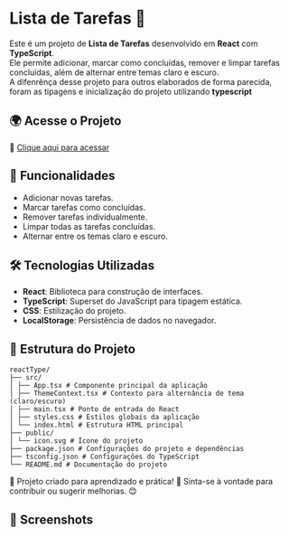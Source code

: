 # Lista de Tarefas 📝

Este é um projeto de **Lista de Tarefas** desenvolvido em **React** com **TypeScript**. <br/>
Ele permite adicionar, marcar como concluídas, remover e limpar tarefas concluídas, além de alternar entre temas claro e escuro.<br/>
A difenrênça desse projeto para outros elaborados de forma parecida, foram as tipagens e inicialização do projeto utilizando **typescript**

## 🌍 Acesse o Projeto
🔗 [Clique aqui para acessar](https://rodrigo-falcao.github.io/JsProject/)

## 🚀 Funcionalidades

- Adicionar novas tarefas.
- Marcar tarefas como concluídas.
- Remover tarefas individualmente.
- Limpar todas as tarefas concluídas.
- Alternar entre os temas claro e escuro.

## 🛠️ Tecnologias Utilizadas

- **React**: Biblioteca para construção de interfaces.
- **TypeScript**: Superset do JavaScript para tipagem estática.
- **CSS**: Estilização do projeto.
- **LocalStorage**: Persistência de dados no navegador.

## 📂 Estrutura do Projeto
```
reactType/ 
├── src/ 
│ ├── App.tsx # Componente principal da aplicação 
│ ├── ThemeContext.tsx # Contexto para alternância de tema (claro/escuro) 
│ ├── main.tsx # Ponto de entrada do React 
│ ├── styles.css # Estilos globais da aplicação 
│ └── index.html # Estrutura HTML principal 
├── public/ 
│ └── icon.svg # Ícone do projeto 
├── package.json # Configurações do projeto e dependências 
├── tsconfig.json # Configurações do TypeScript 
└── README.md # Documentação do projeto

```
🔹 Projeto criado para aprendizado e prática! 🚀 Sinta-se à vontade para contribuir ou sugerir melhorias. 😊

## 📸 Screenshots